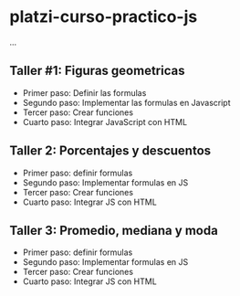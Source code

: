 # platzi-curso-practico-js

...

## Taller #1: Figuras geometricas

- Primer paso: Definir las formulas
- Segundo paso: Implementar las formulas en Javascript
- Tercer paso: Crear funciones
- Cuarto paso: Integrar JavaScript con HTML

## Taller 2: Porcentajes y descuentos

- Primer paso: definir formulas
- Segundo paso: Implementar formulas en JS
- Tercer paso: Crear funciones
- Cuarto paso: Integrar JS con HTML

## Taller 3: Promedio, mediana y moda

- Primer paso: definir formulas
- Segundo paso: Implementar formulas en JS
- Tercer paso: Crear funciones
- Cuarto paso: Integrar JS con HTML